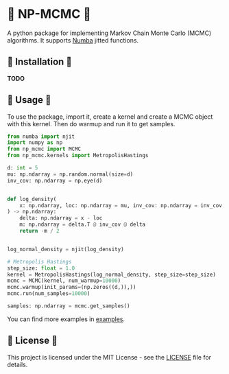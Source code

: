 # :game_die: NP-MCMC :game_die:

A python package for implementing Markov Chain Monte Carlo (MCMC) algorithms. It supports [Numba](https://numba.pydata.org/) jitted functions.

## :floppy_disk: Installation :floppy_disk:

<!--
To install the package, use pip:
```
pip install np-mcmc
```
-->

**TODO**

## :rocket: Usage :rocket:

To use the package, import it, create a kernel and create a MCMC object with this kernel. Then do warmup and run it to get samples.

```python
from numba import njit
import numpy as np
from np_mcmc import MCMC
from np_mcmc.kernels import MetropolisHastings

d: int = 5
mu: np.ndarray = np.random.normal(size=d)
inv_cov: np.ndarray = np.eye(d)


def log_density(
    x: np.ndarray, loc: np.ndarray = mu, inv_cov: np.ndarray = inv_cov
) -> np.ndarray:
    delta: np.ndarray = x - loc
    m: np.ndarray = delta.T @ inv_cov @ delta
    return -m / 2


log_normal_density = njit(log_density)

# Metropolis Hastings
step_size: float = 1.0
kernel = MetropolisHastings(log_normal_density, step_size=step_size)
mcmc = MCMC(kernel, num_warmup=10000)
mcmc.warmup(init_params=(np.zeros((d,)),))
mcmc.run(num_samples=10000)

samples: np.ndarray = mcmc.get_samples()
```

You can find more examples in [examples](./examples/).

## :scroll: License :scroll:

This project is licensed under the MIT License - see the [LICENSE](./LICENSE) file for details.
